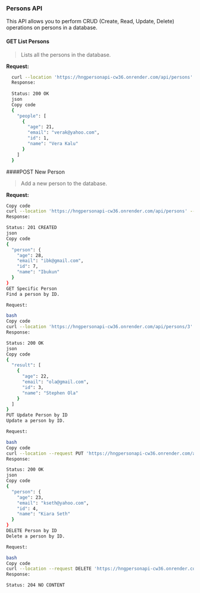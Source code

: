 ### Persons API

This API allows you to perform CRUD (Create, Read, Update, Delete) operations on persons in a database.

#### GET List Persons
> Lists all the persons in the database.

**Request:**
```bash
  curl --location 'https://hngpersonapi-cw36.onrender.com/api/persons'
  Response:
  
  Status: 200 OK
  json
  Copy code
  {
    "people": [
      {
        "age": 21,
        "email": "verak@yahoo.com",
        "id": 1,
        "name": "Vera Kalu"
      }
    ]
  }
```

####POST New Person
> Add a new person to the database.

**Request:**
```bash
Copy code
curl --location 'https://hngpersonapi-cw36.onrender.com/api/persons' --data-raw '{"name": "Ibukun", "email": "ibk@gmail.com", "age": 28}'
Response:

Status: 201 CREATED
json
Copy code
{
  "person": {
    "age": 28,
    "email": "ibk@gmail.com",
    "id": 7,
    "name": "Ibukun"
  }
}
GET Specific Person
Find a person by ID.

Request:

bash
Copy code
curl --location 'https://hngpersonapi-cw36.onrender.com/api/persons/3'
Response:

Status: 200 OK
json
Copy code
{
  "result": [
    {
      "age": 22,
      "email": "ola@gmail.com",
      "id": 3,
      "name": "Stephen Ola"
    }
  ]
}
PUT Update Person by ID
Update a person by ID.

Request:

bash
Copy code
curl --location --request PUT 'https://hngpersonapi-cw36.onrender.com/api/persons/4' --header 'Content-Type: application/json' --data-raw '{"age": 23, "email": "kseth@yahoo.com", "id": 4, "name": "Kiara Seth"}'
Response:

Status: 200 OK
json
Copy code
{
  "person": {
    "age": 23,
    "email": "kseth@yahoo.com",
    "id": 4,
    "name": "Kiara Seth"
  }
}
DELETE Person by ID
Delete a person by ID.

Request:

bash
Copy code
curl --location --request DELETE 'https://hngpersonapi-cw36.onrender.com/api/persons/4'
Response:

Status: 204 NO CONTENT
